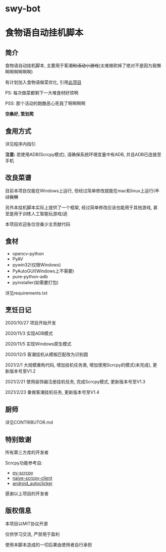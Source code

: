 # swy-bot
# 食物语自动挂机脚本

## 简介
食物语自动挂机脚本, 主要用于客潮~~和活动小游戏~~(太难做砍掉了绝对不是因为我懒啊啊啊啊啊啊)

有计划加入食物语做菜优化, 引用[此项目](https://github.com/ic30rs/swy_profit)

PS: 每次做菜都剩下一大堆食材好烦啊

PSS: 那个活动的跑酷恶心死我了啊啊啊啊

**空桑好, 策划爬**

## 食用方式
详见程序内指引

**注意:** 若使用ADB(Scrcpy模式), 请确保系统环境变量中有ADB, 并且ADB已连接至手机

## 改良菜谱
目前本项目仅能在Windows上运行, 但经过简单修改就能在mac和linux上运行(~~不过我懒~~

另外本挂机脚本实际上提供了一个框架, 经过简单修改应该也能用于其他游戏, 甚至是用于训练人工智能玩游戏(逃

本项目欢迎各位空桑少主贡献代码

## 食材
- opencv-python
- PyAV
- pywin32(仅限Windows)
- PyAutoGUI(Windows上不需要)
- pure-python-adb
- pyinstaller(如需要打包)

详见requirements.txt

## 烹饪日记
2020/10/27 项目开始开发

2020/11/3 实现ADB模式

2020/11/5 实现Windows原生模式

2020/12/5 客潮挂机从模板匹配改为识别圆

2021/2/1 大规模重构代码, 增加挂机任务类, 增加使用Scrcpy的模式(未完成), 更新版本号至V1.2

2021/2/21 使用装饰器注册挂机任务, 完成Scrcpy模式, 更新版本号至V1.3

2021/2/23 重做客潮挂机任务, 更新版本号至V1.4

## 厨师
详见CONTRIBUTOR.md

## 特别致谢
所有第三方库的开发者

Scrcpy功能参考自:
- [py-scrcpy](https://github.com/Allong12/py-scrcpy)
- [naive-scrcpy-client](https://github.com/LostXine/naive-scrcpy-client)
- [android_autoclicker](https://github.com/JKookaburra/android_autoclicker)

感谢以上项目的开发者

## 版权信息
本项目以MIT协议开源

仅供学习交流, 严禁用于盈利

使用本脚本造成的一切后果由使用者自行承担
